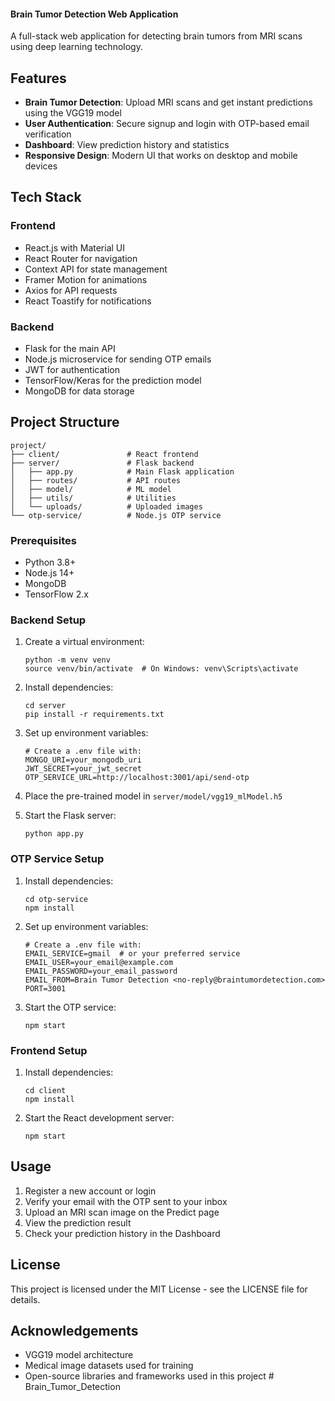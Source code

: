 <h4> Brain Tumor Detection Web Application </h4>

A full-stack web application for detecting brain tumors from MRI scans using deep learning technology.

## Features

- **Brain Tumor Detection**: Upload MRI scans and get instant predictions using the VGG19 model
- **User Authentication**: Secure signup and login with OTP-based email verification
- **Dashboard**: View prediction history and statistics
- **Responsive Design**: Modern UI that works on desktop and mobile devices

## Tech Stack

### Frontend
- React.js with Material UI
- React Router for navigation
- Context API for state management
- Framer Motion for animations
- Axios for API requests
- React Toastify for notifications

### Backend
- Flask for the main API
- Node.js microservice for sending OTP emails
- JWT for authentication
- TensorFlow/Keras for the prediction model
- MongoDB for data storage

## Project Structure

```
project/
├── client/               # React frontend
├── server/               # Flask backend
│   ├── app.py            # Main Flask application
│   ├── routes/           # API routes
│   ├── model/            # ML model
│   ├── utils/            # Utilities
│   └── uploads/          # Uploaded images
└── otp-service/          # Node.js OTP service
```

### Prerequisites
- Python 3.8+
- Node.js 14+
- MongoDB
- TensorFlow 2.x

### Backend Setup
1. Create a virtual environment:
   ```
   python -m venv venv
   source venv/bin/activate  # On Windows: venv\Scripts\activate
   ```

2. Install dependencies:
   ```
   cd server
   pip install -r requirements.txt
   ```

3. Set up environment variables:
   ```
   # Create a .env file with:
   MONGO_URI=your_mongodb_uri
   JWT_SECRET=your_jwt_secret
   OTP_SERVICE_URL=http://localhost:3001/api/send-otp
   ```

4. Place the pre-trained model in `server/model/vgg19_mlModel.h5`

5. Start the Flask server:
   ```
   python app.py
   ```

### OTP Service Setup
1. Install dependencies:
   ```
   cd otp-service
   npm install
   ```

2. Set up environment variables:
   ```
   # Create a .env file with:
   EMAIL_SERVICE=gmail  # or your preferred service
   EMAIL_USER=your_email@example.com
   EMAIL_PASSWORD=your_email_password
   EMAIL_FROM=Brain Tumor Detection <no-reply@braintumordetection.com>
   PORT=3001
   ```

3. Start the OTP service:
   ```
   npm start
   ```

### Frontend Setup
1. Install dependencies:
   ```
   cd client
   npm install
   ```

2. Start the React development server:
   ```
   npm start
   ```

## Usage

1. Register a new account or login
2. Verify your email with the OTP sent to your inbox
3. Upload an MRI scan image on the Predict page
4. View the prediction result
5. Check your prediction history in the Dashboard

## License

This project is licensed under the MIT License - see the LICENSE file for details.

## Acknowledgements

- VGG19 model architecture 
- Medical image datasets used for training
- Open-source libraries and frameworks used in this project # Brain_Tumor_Detection 
 
 
